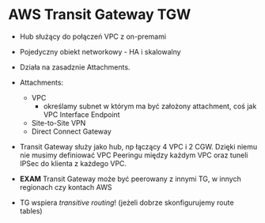 # AWS Transit Gateway TGW

- Hub służący do połączeń VPC z on-premami
- Pojedyczny obiekt networkowy - HA i skalowalny
- Działa na zasadznie Attachments. 
- Attachments:
	-	VPC
		- określamy subnet w którym ma być założony attachment, coś jak VPC Interface Endpoint
	- Site-to-Site VPN
	- Direct Connect Gateway

- Transit Gateway służy jako hub, np łączący 4 VPC i 2 CGW. Dzięki niemu nie musimy definiować VPC Peeringu między każdym VPC oraz tuneli IPSec do klienta z każdego VPC.
- **EXAM** Transit Gateway może być peerowany z innymi TG, w innych regionach czy kontach AWS
- TG wspiera _transitive routing_! (jeżeli dobrze skonfigurujemy route tables)
